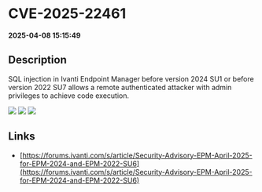 # CVE-2025-22461

**2025-04-08 15:15:49**

## Description
SQL injection in Ivanti Endpoint Manager before version 2024 SU1 or before version 2022 SU7 allows a remote authenticated attacker with admin privileges to achieve code execution.

![](https://img.shields.io/static/v1?label=Score&message=7.2&color=red)
![](https://img.shields.io/static/v1?label=Severity&message=HIGH&color=red)
![](https://img.shields.io/static/v1?label=CWE&message=SQL&color=green)

## Links
- [https://forums.ivanti.com/s/article/Security-Advisory-EPM-April-2025-for-EPM-2024-and-EPM-2022-SU6](https://forums.ivanti.com/s/article/Security-Advisory-EPM-April-2025-for-EPM-2024-and-EPM-2022-SU6)
